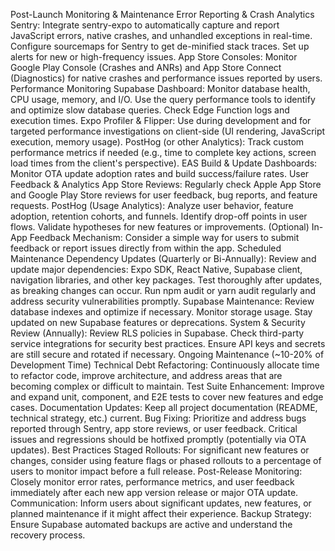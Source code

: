 Post-Launch Monitoring & Maintenance
Error Reporting & Crash Analytics
Sentry: Integrate sentry-expo to automatically capture and report JavaScript errors, native crashes, and unhandled exceptions in real-time.
Configure sourcemaps for Sentry to get de-minified stack traces.
Set up alerts for new or high-frequency issues.
App Store Consoles: Monitor Google Play Console (Crashes and ANRs) and App Store Connect (Diagnostics) for native crashes and performance issues reported by users.
Performance Monitoring
Supabase Dashboard:
Monitor database health, CPU usage, memory, and I/O.
Use the query performance tools to identify and optimize slow database queries.
Check Edge Function logs and execution times.
Expo Profiler & Flipper: Use during development and for targeted performance investigations on client-side (UI rendering, JavaScript execution, memory usage).
PostHog (or other Analytics): Track custom performance metrics if needed (e.g., time to complete key actions, screen load times from the client's perspective).
EAS Build & Update Dashboards: Monitor OTA update adoption rates and build success/failure rates.
User Feedback & Analytics
App Store Reviews: Regularly check Apple App Store and Google Play Store reviews for user feedback, bug reports, and feature requests.
PostHog (Usage Analytics):
Analyze user behavior, feature adoption, retention cohorts, and funnels.
Identify drop-off points in user flows.
Validate hypotheses for new features or improvements.
(Optional) In-App Feedback Mechanism: Consider a simple way for users to submit feedback or report issues directly from within the app.
Scheduled Maintenance
Dependency Updates (Quarterly or Bi-Annually):
Review and update major dependencies: Expo SDK, React Native, Supabase client, navigation libraries, and other key packages.
Test thoroughly after updates, as breaking changes can occur.
Run npm audit or yarn audit regularly and address security vulnerabilities promptly.
Supabase Maintenance:
Review database indexes and optimize if necessary.
Monitor storage usage.
Stay updated on new Supabase features or deprecations.
System & Security Review (Annually):
Review RLS policies in Supabase.
Check third-party service integrations for security best practices.
Ensure API keys and secrets are still secure and rotated if necessary.
Ongoing Maintenance (~10-20% of Development Time)
Technical Debt Refactoring: Continuously allocate time to refactor code, improve architecture, and address areas that are becoming complex or difficult to maintain.
Test Suite Enhancement: Improve and expand unit, component, and E2E tests to cover new features and edge cases.
Documentation Updates: Keep all project documentation (README, technical strategy, etc.) current.
Bug Fixing: Prioritize and address bugs reported through Sentry, app store reviews, or user feedback. Critical issues and regressions should be hotfixed promptly (potentially via OTA updates).
Best Practices
Staged Rollouts: For significant new features or changes, consider using feature flags or phased rollouts to a percentage of users to monitor impact before a full release.
Post-Release Monitoring: Closely monitor error rates, performance metrics, and user feedback immediately after each new app version release or major OTA update.
Communication: Inform users about significant updates, new features, or planned maintenance if it might affect their experience.
Backup Strategy: Ensure Supabase automated backups are active and understand the recovery process. 
